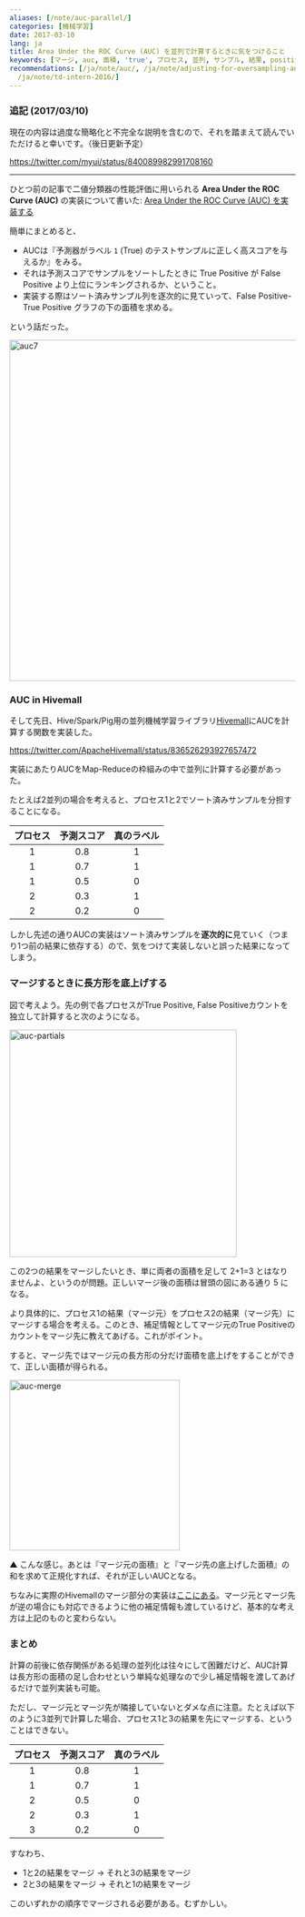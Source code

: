 ```yaml
---
aliases: [/note/auc-parallel/]
categories: [機械学習]
date: 2017-03-10
lang: ja
title: Area Under the ROC Curve (AUC) を並列で計算するときに気をつけること
keywords: [マージ, auc, 面積, 'true', プロセス, 並列, サンプル, 結果, positive, ソート]
recommendations: [/ja/note/auc/, /ja/note/adjusting-for-oversampling-and-undersampling/,
  /ja/note/td-intern-2016/]
---
```


### 追記 (2017/03/10)

現在の内容は過度な簡略化と不完全な説明を含むので、それを踏まえて読んでいただけると幸いです。（後日更新予定）

https://twitter.com/myui/status/840089982991708160

---

ひとつ前の記事で二値分類器の性能評価に用いられる **Area Under the ROC Curve (AUC)** の実装について書いた: [Area Under the ROC Curve (AUC) を実装する](/note/auc/)

簡単にまとめると、

- AUCは『予測器がラベル `1` (True) のテストサンプルに正しく高スコアを与えるか』をみる。
- それは予測スコアでサンプルをソートしたときに True Positive が False Positive より上位にランキングされるか、ということ。
- 実装する際はソート済みサンプル列を逐次的に見ていって、False Positive-True Positive グラフの下の面積を求める。

という話だった。

<img src="/images/auc/auc.007.png" alt="auc7" width=600 />

### AUC in Hivemall

そして先日、Hive/Spark/Pig用の並列機械学習ライブラリ[Hivemall](https://hivemall.incubator.apache.org/)にAUCを計算する関数を実装した。

https://twitter.com/ApacheHivemall/status/836526293927657472

実装にあたりAUCをMap-Reduceの枠組みの中で並列に計算する必要があった。

たとえば2並列の場合を考えると、プロセス1と2でソート済みサンプルを分担することになる。

|プロセス| 予測スコア | 真のラベル |
|:---:|:---:|:---:|
|1| 0.8 | 1 |
|1| 0.7 | 1 |
|1| 0.5 | 0 |
|2| 0.3 | 1 |
|2| 0.2 | 0 |

しかし先述の通りAUCの実装はソート済みサンプルを**逐次的に**見ていく（つまり1つ前の結果に依存する）ので、気をつけて実装しないと誤った結果になってしまう。

### マージするときに長方形を底上げする

図で考えよう。先の例で各プロセスがTrue Positive, False Positiveカウントを独立して計算すると次のようになる。

<img src="/images/auc/auc-partials.png" alt="auc-partials" width=400 />

この2つの結果をマージしたいとき、単に両者の面積を足して 2+1=3 とはなりませんよ、というのが問題。正しいマージ後の面積は冒頭の図にある通り 5 になる。

より具体的に、プロセス1の結果（マージ元）をプロセス2の結果（マージ先）にマージする場合を考える。このとき、補足情報としてマージ元のTrue Positiveのカウントをマージ先に教えてあげる。これがポイント。

すると、マージ先ではマージ元の長方形の分だけ面積を底上げをすることができて、正しい面積が得られる。

<img src="/images/auc/auc-merge.png" alt="auc-merge" width=300 />

▲ こんな感じ。あとは『マージ元の面積』と『マージ先の底上げした面積』の和を求めて正規化すれば、それが正しいAUCとなる。

ちなみに実際のHivemallのマージ部分の実装は[ここにある](https://github.com/apache/incubator-hivemall/blob/master/core/src/main/java/hivemall/evaluation/AUCUDAF.java#L251-L282)。マージ元とマージ先が逆の場合にも対応できるように他の補足情報も渡しているけど、基本的な考え方は上記のものと変わらない。

### まとめ

計算の前後に依存関係がある処理の並列化は往々にして困難だけど、AUC計算は長方形の面積の足し合わせという単純な処理なので少し補足情報を渡してあげるだけで並列実装も可能。

ただし、マージ元とマージ先が隣接していないとダメな点に注意。たとえば以下のように3並列で計算した場合、プロセス1と3の結果を先にマージする、ということはできない。

|プロセス| 予測スコア | 真のラベル |
|:---:|:---:|:---:|
|1| 0.8 | 1 |
|1| 0.7 | 1 |
|2| 0.5 | 0 |
|2| 0.3 | 1 |
|3| 0.2 | 0 |

すなわち、

- 1と2の結果をマージ → それと3の結果をマージ
- 2と3の結果をマージ → それと1の結果をマージ

このいずれかの順序でマージされる必要がある。むずかしい。